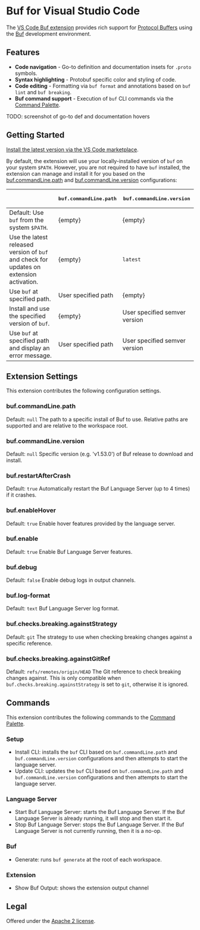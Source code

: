 # Buf for Visual Studio Code

The [VS Code Buf extension][vs-code-marketplace] provides rich support for [Protocol Buffers][protobuf] using the [Buf][buf] development environment.

## Features

- **Code navigation** - Go-to definition and documentation insets for `.proto` symbols.
- **Syntax highlighting** - Protobuf specific color and styling of code.
- **Code editing** - Formatting via `buf format` and annotations based on `buf lint` and `buf breaking`.
- **Buf command support** - Execution of `buf` CLI commands via the [Command Palette][command-palette].

TODO: screenshot of go-to def and documentation hovers

## Getting Started

[Install the latest version via the VS Code marketplace][vs-code-marketplace].

By default, the extension will use your locally-installed version of `buf` on your system
`$PATH`. However, you are not required to have `buf` installed, the extension can manage and
install it for you based on the [buf.commandLine.path](#buf.commandline.path) and [buf.commandLine.version](#buf.commandline.version)
configurations:

| | <pre>buf.commandLine.path</pre> | <pre>buf.commandLine.version</pre> |
| --- | --- | --- |
| Default: Use `buf` from the system `$PATH`. | {empty} | {empty} |
| Use the latest released version of `buf` and check for updates on extension activation. | {empty} | `latest` |
| Use `buf` at specified path. | User specified path | {empty} |
| Install and use the specified version of `buf`. | {empty} | User specified semver version |
| Use `buf` at specified path and display an error message. | User specified path | User specified semver version |

## Extension Settings

This extension contributes the following configuration settings.

### buf.commandLine.path

Default: `null`
The path to a specific install of Buf to use. Relative paths are supported and are relative to the workspace root.

### buf.commandLine.version

Default: `null`
Specific version (e.g. 'v1.53.0') of Buf release to download and install.

### buf.restartAfterCrash

Default: `true`
Automatically restart the Buf Language Server (up to 4 times) if it crashes.

### buf.enableHover

Default: `true`
Enable hover features provided by the language server.

### buf.enable

Default: `true`
Enable Buf Language Server features.

### buf.debug

Default: `false`
Enable debug logs in output channels.

### buf.log-format

Default: `text`
Buf Language Server log format.

### buf.checks.breaking.againstStrategy

Default: `git`
The strategy to use when checking breaking changes against a specific reference.

### buf.checks.breaking.againstGitRef

Default: `refs/remotes/origin/HEAD`
The Git reference to check breaking changes against. This is only compatible when `buf.checks.breaking.againstStrategy`
is set to `git`, otherwise it is ignored.

## Commands

This extension contributes the following commands to the [Command Palette][command-palette].

### Setup

- Install CLI: installs the `buf` CLI based on `buf.commandLine.path` and `buf.commandLine.version`
  configurations and then attempts to start the language server.
- Update CLI: updates the `buf` CLI based on `buf.commandLine.path` and `buf.commandLine.version`
  configurations and then attempts to start the language server.

### Language Server

- Start Buf Language Server: starts the Buf Language Server. If the Buf Language Server is
  already running, it will stop and then start it.
- Stop Buf Language Server: stops the Buf Language Server. If the Buf Language Server is not
  currently running, then it is a no-op.

### Buf

- Generate: runs `buf generate` at the root of each workspace.

### Extension

- Show Buf Output: shows the extension output channel

## Legal

Offered under the [Apache 2 license][license].

[command-palette]: https://code.visualstudio.com/docs/getstarted/userinterface#_command-palette
[vs-code-marketplace]: https://marketplace.visualstudio.com/items?itemName=bufbuild.vscode-buf
[protobuf]: https://protobuf.dev/
[buf]: https://buf.build/
[license]: https://github.com/bufbuild/vscode-buf/blob/main/LICENSE
